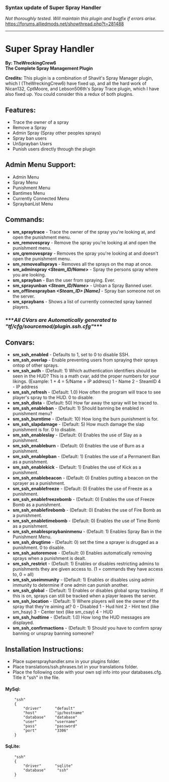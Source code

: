 ### Syntax update of Super Spray Handler  
*Not thoroughly tested. Will maintain this plugin and bugfix if errors arise.*  
https://forums.alliedmods.net/showthread.php?t=281488

------------------------
# Super Spray Handler  
**By: TheWreckingCrew6**  
**The Complete Spray Management Plugin**  


**Credits:** This plugin is a combination of Shavit's Spray Manager plugin, which I (TheWreckingCrew6) have fixed up, and all the hard work of Nican132, CptMoore, and Lebson506th's Spray Trace plugin, which I have also fixed up. You could consider this a redux of both plugins.  

## Features:  
* Trace the owner of a spray  
* Remove a Spray  
* Admin Spray (Spray other peoples sprays)  
* Spray ban users  
* UnSprayban Users  
* Punish users directly through the plugin  

## Admin Menu Support:
* Admin Menu  
* Spray Menu  
* Punishment Menu  
* Bantimes Menu  
* Currently Connected Menu  
* SpraybanList Menu  

## Commands:  
* **sm_spraytrace** - Trace the owner of the spray you're looking at, and open the punishment menu.
* **sm_removespray** - Remove the spray you're looking at and open the punishment menu.
* **sm_qremovespray** - Removes the spray you're looking at and doesn't open the punishment menu.
* **sm_removeallsprays** - Removes all the sprays on the map at once.
* **sm_adminspray _<Steam_ID/Name>_** - Spray the persons spray where you are looking.
* **sm_sprayban** - Ban the user from spraying. Ever.
* **sm_sprayunban _<Steam_ID/Name>_** - Unban a Spray Banned user.
* **sm_offlinesprayban _<Steam_ID> [Name]_** - Spray ban someone not on the server.
* **sm_spraybans** - Shows a list of currently connected spray banned players.
  
  
### \*\*\*_All CVars are Automatically generated to "tf/cfg/sourcemod/plugin.ssh.cfg"_***  
## Convars:  
* **sm_ssh_enabled** - Defaults to 1, set to 0 to disable SSH.
* **sm_ssh_overlap** - Enable preventing users from spraying their sprays ontop of other sprays.
* **sm_ssh_auth** - (Default: 1) Which authentication identifiers should be seen in the HUD? This is a math cvar, add the proper numbers for your likings. (Example: 1 + 4 = 5/Name + IP address) 1 - Name 2 - SteamID 4 - IP address
* **sm_ssh_refresh** - (Default: 1.0) How often the program will trace to see player's spray to the HUD. 0 to disable.
* **sm_ssh_dista** - (Default: 50) How far away the spray will be traced to.
* **sm_ssh_enableban** - (Default: 1) Should banning be enabled in punishment menu?
* **sm_ssh_burntime** - (Default: 10) How long the burn punishment is for.
* **sm_ssh_slapdamage** - (Default: 5) How much damage the slap punishment is for. 0 to disable.
* **sm_ssh_enableslay** - (Default: 0) Enables the use of Slay as a punishment.
* **sm_ssh_enableburn** - (Default: 0) Enables the use of Burn as a punishment.
* **sm_ssh_enablepban** - (Default: 1) Enables the use of a Permanent Ban as a punishment.
* **sm_ssh_enablekick** - (Default: 1) Enables the use of Kick as a punishment.
* **sm_ssh_enablebeacon** - (Default: 0) Enables putting a beacon on the sprayer as a punishment.
* **sm_ssh_enablefreeze** - (Default: 0) Enables the use of Freeze as a punishment.
* **sm_ssh_enablefreezebomb** - (Default: 0) Enables the use of Freeze Bomb as a punishment.
* **sm_ssh_enablefirebomb** - (Default: 0) Enables the use of Fire Bomb as a punishment.
* **sm_ssh_enabletimebomb** - (Default: 0) Enables the use of Time Bomb as a punishment.
* **sm_ssh_enablespraybaninmenu** - (Default: 1) Enables Spray Ban in the Punishment Menu.
* **sm_ssh_drugtime** - (Default: 0) set the time a sprayer is drugged as a punishment. 0 to disable.
* **sm_ssh_autoremove** - (Default: 0) Enables automatically removing sprays when a punishment is dealt.
* **sm_ssh_restrict** - (Default: 1) Enables or disables restricting admins to punishments they are given access to. (1 = commands they have access to, 0 = all)
* **sm_ssh_useimmunity** - (Default: 1) Enables or disables using admin immunity to determine if one admin can punish another.
* **sm_ssh_global** - (Default: 1) Enables or disables global spray tracking. If this is on, sprays can still be tracked when a player leaves the server.
* **sm_ssh_location** - (Default: 1) Where players will see the owner of the spray that they're aiming at? 0 - Disabled 1 - Hud hint 2 - Hint text (like sm_hsay) 3 - Center text (like sm_csay) 4 - HUD
* **sm_ssh_hudtime** - (Default: 1.0) How long the HUD messages are displayed.
* **sm_ssh_confirmactions** - (Default: 1) Should you have to confirm spray banning or unspray banning someone?

## Installation Instructions:  
* Place supersprayhandler.smx in your plugins folder.
* Place translations/ssh.phrases.txt in your translations folder.
* Place the following code with your own sql info into your databases.cfg. Title it "ssh" in the file.

#### MySql:  
```
    "ssh"
    {
        "driver"      "default"
        "host"        "ip/hostname"
        "database"    "database"
        "user"        "username"
        "pass"        "password"
        "port"        "3306"
    }
```

#### SqLite:  
```
    "ssh"
    {
        "driver"      "sqlite"
        "database"     "ssh"
    }
```

